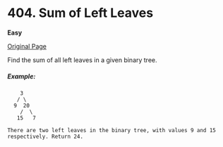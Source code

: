 # 404. Sum of Left Leaves

**Easy**

[Original Page](https://leetcode.com/problems/sum-of-left-leaves/)

Find the sum of all left leaves in a given binary tree.

##### Example:
```
    3
   / \
  9  20
    /  \
   15   7

There are two left leaves in the binary tree, with values 9 and 15 respectively. Return 24.
```
